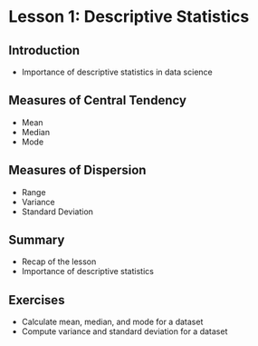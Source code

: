 # Lesson 1: Descriptive Statistics

## Introduction

- Importance of descriptive statistics in data science

## Measures of Central Tendency

- Mean
- Median
- Mode

## Measures of Dispersion

- Range
- Variance
- Standard Deviation

## Summary

- Recap of the lesson
- Importance of descriptive statistics

## Exercises

- Calculate mean, median, and mode for a dataset
- Compute variance and standard deviation for a dataset
